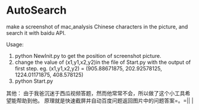 # AutoSearch
make a screenshot of mac,analysis Chinese characters in the picture, and search it with baidu API.

Usage:
1. python NewInit.py 
   to get the position of screenshot picture.
2. change the value of (x1,y1,x2,y2)in the file of Start.py with the output of first step.
   eg. (x1,y1,x2,y2) = (905.88671875, 202.92578125, 1224.01171875, 408.578125)
3. python Start.py

其他：
由于我爸沉迷于西瓜视频答题，然而他常常不会，所以做了这个小工具希望能帮助到他。
原理就是快速截屏并自动百度问题返回图片中的问题答案=。=||
|
